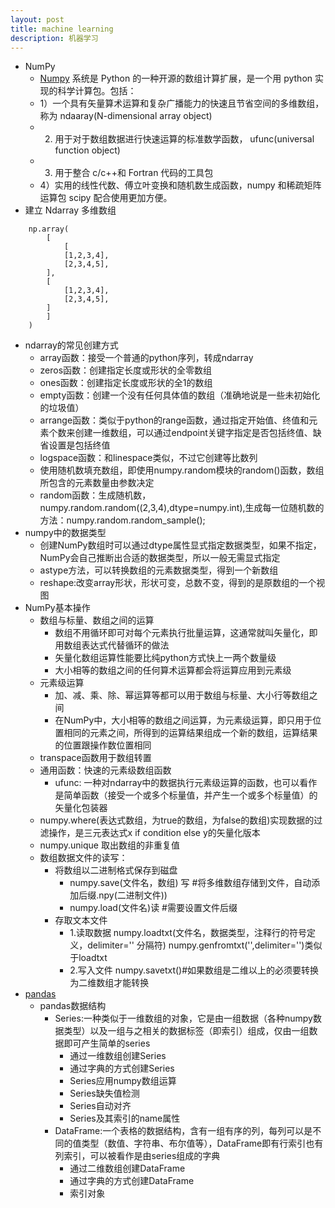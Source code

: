 ```yaml
---
layout: post
title: machine learning
description: 机器学习
---
```


- NumPy
  - [Numpy](https://www.numpy.org.cn/) 系统是 Python 的一种开源的数组计算扩展，是一个用 python 实现的科学计算包。包括：
  - 1）一个具有矢量算术运算和复杂广播能力的快速且节省空间的多维数组，称为 ndaaray(N-dimensional array object)
  - 2. 用于对于数组数据进行快速运算的标准数学函数， ufunc(universal function object)
  - 3. 用于整合 c/c++和 Fortran 代码的工具包
  - 4）实用的线性代数、傅立叶变换和随机数生成函数，numpy 和稀疏矩阵运算包 scipy 配合使用更加方便。
- 建立 Ndarray 多维数组

```
    np.array(
        [
            [
            [1,2,3,4],
            [2,3,4,5],
        ],
        [
            [1,2,3,4],
            [2,3,4,5],
        ]
        ]
    )
```
- ndarray的常见创建方式
    - array函数：接受一个普通的python序列，转成ndarray
    - zeros函数：创建指定长度或形状的全零数组
    - ones函数：创建指定长度或形状的全1的数组
    - empty函数：创建一个没有任何具体值的数组（准确地说是一些未初始化的垃圾值）
    - arrange函数：类似于python的range函数，通过指定开始值、终值和元素个数来创建一维数组，可以通过endpoint关键字指定是否包括终值、缺省设置是包括终值
    - logspace函数：和linespace类似，不过它创建等比数列
    - 使用随机数填充数组，即使用numpy.random模块的random()函数，数组所包含的元素数量由参数决定
    - random函数：生成随机数，numpy.random.random((2,3,4),dtype=numpy.int),生成每一位随机数的方法：numpy.random.random_sample();
- numpy中的数据类型
    - 创建NumPy数组时可以通过dtype属性显式指定数据类型，如果不指定，NumPy会自己推断出合适的数据类型，所以一般无需显式指定
    - astype方法，可以转换数组的元素数据类型，得到一个新数组
    - reshape:改变array形状，形状可变，总数不变，得到的是原数组的一个视图
- NumPy基本操作
    - 数组与标量、数组之间的运算
        - 数组不用循环即可对每个元素执行批量运算，这通常就叫矢量化，即用数组表达式代替循环的做法
        - 矢量化数组运算性能要比纯python方式快上一两个数量级
        - 大小相等的数组之间的任何算术运算都会将运算应用到元素级
    - 元素级运算
        - 加、减、乘、除、幂运算等都可以用于数组与标量、大小行等数组之间
        - 在NumPy中，大小相等的数组之间运算，为元素级运算，即只用于位置相同的元素之间，所得到的运算结果组成一个新的数组，运算结果的位置跟操作数位置相同
    - transpace函数用于数组转置
    - 通用函数：快速的元素级数组函数
        - ufunc: 一种对ndarray中的数据执行元素级运算的函数，也可以看作是简单函数（接受一个或多个标量值，并产生一个或多个标量值）的矢量化包装器
    - numpy.where(表达式数组，为true的数组，为false的数组)实现数据的过滤操作，是三元表达式x if condition else y的矢量化版本
    - numpy.unique 取出数组的非重复值
    - 数组数据文件的读写：
        - 将数组以二进制格式保存到磁盘
            - numpy.save(文件名，数组) 写 #将多维数组存储到文件，自动添加后缀.npy(二进制文件))   
            - numpy.load(文件名)读 #需要设置文件后缀
        - 存取文本文件
            - 1.读取数据 numpy.loadtxt(文件名，数据类型，注释行的符号定义，delimiter='' 分隔符)
            numpy.genfromtxt('',delimiter='')类似于loadtxt
            - 2.写入文件
                numpy.savetxt()#如果数组是二维以上的必须要转换为二维数组才能转换
- [pandas](https://pandas.pydata.org/)
    - pandas数据结构
        - Series:一种类似于一维数组的对象，它是由一组数据（各种numpy数据类型）以及一组与之相关的数据标签（即索引）组成，仅由一组数据即可产生简单的series
            - 通过一维数组创建Series
            - 通过字典的方式创建Series
            - Series应用numpy数组运算
            - Series缺失值检测
            - Series自动对齐
            - Series及其索引的name属性
        - DataFrame:一个表格的数据结构，含有一组有序的列，每列可以是不同的值类型（数值、字符串、布尔值等），DataFrame即有行索引也有列索引，可以被看作是由series组成的字典
            - 通过二维数组创建DataFrame
            - 通过字典的方式创建DataFrame
            - 索引对象
            
    
    

